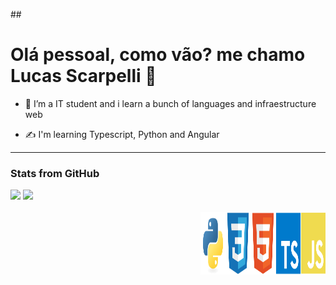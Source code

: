 ##<h1>Olá pessoal, como vão? me chamo Lucas Scarpelli 👋</h1>


- 🌱 I’m a IT student and i learn a bunch of languages and infraestructure web</p>
- ✍ I'm learning Typescript, Python and Angular
--------------------------------------------------------------------------------
<div>
  <h3>Stats from GitHub</h3>
  <a>
    <img height="180cm" src="https://github-readme-stats.vercel.app/api?username=malaco776&show_icons=true&theme=radical"/>
    <img height="200cm" src="https://github-readme-stats.vercel.app/api/top-langs/?username=malaco776&layout=donut-horizontal"/>
 </a>
</div>

<div style="display: inline_block"><br>
  <img align="right" alt="-Js" height="100" width="40" src="https://raw.githubusercontent.com/devicons/devicon/master/icons/javascript/javascript-plain.svg">
  <img align="right" alt="-Ts" height="100" width="40" src="https://raw.githubusercontent.com/devicons/devicon/master/icons/typescript/typescript-plain.svg">
  <img align="right" alt="-HTML" height="100" width="40" src="https://raw.githubusercontent.com/devicons/devicon/master/icons/html5/html5-original.svg">
  <img align="right" alt="CSS" height="100" width="40" src="https://raw.githubusercontent.com/devicons/devicon/master/icons/css3/css3-original.svg">
  <img align="right" alt="Python" height="100" width="40" src="https://raw.githubusercontent.com/devicons/devicon/master/icons/python/python-original.svg">
</div>

